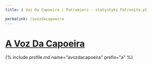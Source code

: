 ```yaml
---
title: A Voz Da Capoeira | Patromierz - statystyki Patronite.pl

permalink: /avozdacapoeira
---
```


# [A Voz Da Capoeira](https://patronite.pl/avozdacapoeira)

{% include profile.md name="avozdacapoeira" prefix="a" %}
